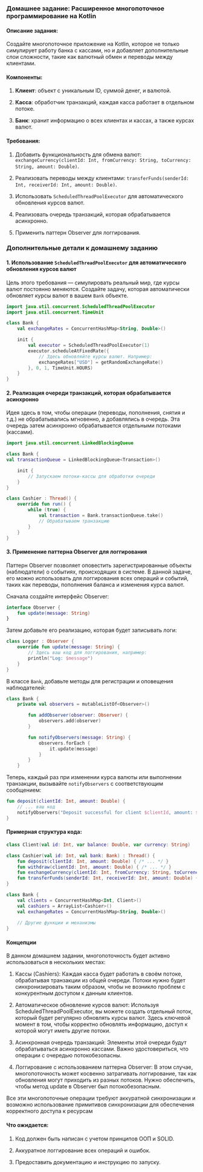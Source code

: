 ### Домашнее задание: Расширенное многопоточное программирование на Kotlin

#### Описание задания:

Создайте многопоточное приложение на Kotlin, которое не только симулирует работу банка с кассами, но и добавляет дополнительные слои сложности, такие как валютный обмен и переводы между клиентами.

#### Компоненты:

1. **Клиент**: объект с уникальным ID, суммой денег, и валютой.

2. **Касса**: обработчик транзакций, каждая касса работает в отдельном потоке.

3. **Банк**: хранит информацию о всех клиентах и кассах, а также курсах валют.

#### Требования:

1. Добавить функциональность для обмена валют: `exchangeCurrency(clientId: Int, fromCurrency: String, toCurrency: String, amount: Double)`.

2. Реализовать переводы между клиентами: `transferFunds(senderId: Int, receiverId: Int, amount: Double)`.

3. Использовать `ScheduledThreadPoolExecutor` для автоматического обновления курсов валют.

4. Реализовать очередь транзакций, которая обрабатывается асинхронно.

5. Применить паттерн Observer для логгирования.

### Дополнительные детали к домашнему заданию

#### 1. Использование `ScheduledThreadPoolExecutor` для автоматического обновления курсов валют

Цель этого требования — симулировать реальный мир, где курсы валют постоянно меняются. Создайте задачу, которая автоматически обновляет курсы валют в вашем `Bank` объекте.

```kotlin
import java.util.concurrent.ScheduledThreadPoolExecutor
import java.util.concurrent.TimeUnit

class Bank {
    val exchangeRates = ConcurrentHashMap<String, Double>()

    init {
        val executor = ScheduledThreadPoolExecutor(1)
        executor.scheduleAtFixedRate({
            // Здесь обновляйте курсы валют. Например:
            exchangeRates["USD"] = getRandomExchangeRate()
        }, 0, 1, TimeUnit.HOURS)
    }
}
```

#### 2. Реализация очереди транзакций, которая обрабатывается асинхронно

Идея здесь в том, чтобы операции (переводы, пополнения, снятия и т.д.) не обрабатывались мгновенно, а добавлялись в очередь. Эта очередь затем асинхронно обрабатывается отдельными потоками (кассами).

```kotlin
import java.util.concurrent.LinkedBlockingQueue

class Bank {
val transactionQueue = LinkedBlockingQueue<Transaction>()

    init {
        // Запускаем потоки-кассы для обработки очереди
    }
}

class Cashier : Thread() {
    override fun run() {
        while (true) {
            val transaction = Bank.transactionQueue.take()
            // Обрабатываем транзакцию
        }
    }
}
```

#### 3. Применение паттерна Observer для логгирования

Паттерн Observer позволяет оповестить зарегистрированные объекты (наблюдатели) о событиях, происходящих в системе. В данной задаче, его можно использовать для логгирования всех операций и событий, таких как переводы, пополнения баланса и изменения курса валют.

Сначала создайте интерфейс Observer:

```kotlin
interface Observer {
    fun update(message: String)
}
```

Затем добавьте его реализацию, которая будет записывать логи:

```kotlin
class Logger : Observer {
    override fun update(message: String) {
        // Здесь ваш код для логгирования, например:
        println("Log: $message")
    }
}
```

В классе `Bank`, добавьте методы для регистрации и оповещения наблюдателей:

```kotlin
class Bank {
    private val observers = mutableListOf<Observer>()

        fun addObserver(observer: Observer) {
            observers.add(observer)
        }

        fun notifyObservers(message: String) {
            observers.forEach {
                it.update(message)
            }
        }
    }
```

Теперь, каждый раз при изменении курса валюты или выполнении транзакции, вызывайте `notifyObservers` с соответствующим сообщением:

```kotlin
fun deposit(clientId: Int, amount: Double) {
    // ... ваш код
    notifyObservers("Deposit successful for client $clientId, amount: $amount")
}
```

#### Примерная структура кода:

```kotlin
class Client(val id: Int, var balance: Double, var currency: String)

class Cashier(val id: Int, val bank: Bank) : Thread() {
    fun deposit(clientId: Int, amount: Double) { /* ... */ }
    fun withdraw(clientId: Int, amount: Double) { /* ... */ }
    fun exchangeCurrency(clientId: Int, fromCurrency: String, toCurrency: String, amount: Double) { /* ... */ }
    fun transferFunds(senderId: Int, receiverId: Int, amount: Double) { /* ... */ }
}

class Bank {
    val clients = ConcurrentHashMap<Int, Client>()
    val cashiers = ArrayList<Cashier>()
    val exchangeRates = ConcurrentHashMap<String, Double>()
  
    // Другие функции и механизмы
}
```

#### Концепции
В данном домашнем задании, многопоточность будет активно использоваться в нескольких местах:

1. Кассы (Cashiers):
Каждая касса будет работать в своём потоке, обрабатывая транзакции из общей очереди.
Потоки нужно будет синхронизировать таким образом, чтобы не возникло проблем с конкурентным доступом к данным клиентов.

2. Автоматическое обновление курсов валют:
Используя ScheduledThreadPoolExecutor, вы можете создать отдельный поток, который будет регулярно обновлять курсы валют.
Здесь ключевой момент в том, чтобы корректно обновлять информацию, доступ к которой могут иметь другие потоки.

3. Асинхронная очередь транзакций:
Элементы этой очереди будут обрабатываться асинхронно кассами.
Важно удостовериться, что операции с очередью потокобезопасны.

4. Логгирование с использованием паттерна Observer:
В этом случае, многопоточность может косвенно затрагивать логгирование, так как обновления могут приходить из разных потоков.
Нужно обеспечить, чтобы метод update в Observer был потокобезопасным.

Все эти многопоточные операции требуют аккуратной синхронизации и возможно использование примитивов синхронизации для обеспечения корректного доступа к ресурсам

#### Что ожидается:

1. Код должен быть написан с учетом принципов ООП и SOLID.

2. Аккуратное логгирование всех операций и ошибок.

3. Предоставить документацию и инструкцию по запуску.
